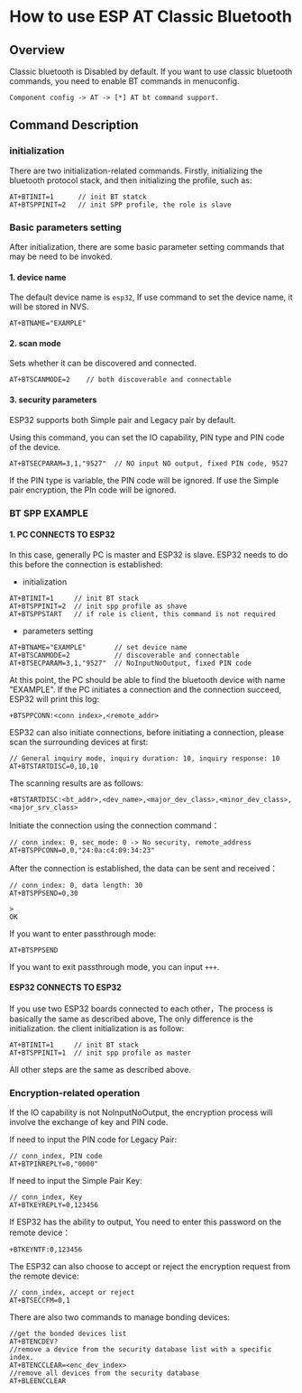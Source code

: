 How to use ESP AT Classic Bluetooth
==========================

## Overview
Classic bluetooth is Disabled by default. If you want to use classic bluetooth commands, you need to enable BT commands in menuconfig.

```
Component config -> AT -> [*] AT bt command support.
```

## Command Description

### initialization
There are two initialization-related commands. Firstly, initializing the bluetooth protocol stack, and then initializing the profile, such as:

```
AT+BTINIT=1      // init BT statck
AT+BTSPPINIT=2   // init SPP profile, the role is slave
```

### Basic parameters setting
After initialization, there are some basic parameter setting commands that may be need to be invoked.

#### 1. device name
The default device name is `esp32`, If use command to set the device name, it will be stored in NVS.

```
AT+BTNAME="EXAMPLE"
```

#### 2. scan mode
Sets whether it can be discovered and connected.

```
AT+BTSCANMODE=2    // both discoverable and connectable
```

#### 3. security parameters
ESP32 supports both Simple pair and Legacy pair by default.

Using this command, you can set the IO capability, PIN type and PIN code of the device.

```
AT+BTSECPARAM=3,1,"9527"  // NO input NO output, fixed PIN code, 9527
```

If the PIN type is variable, the PIN code will be ignored.
If use the Simple pair encryption, the PIn code will be ignored.

### BT SPP EXAMPLE
#### 1. PC CONNECTS TO ESP32
In this case, generally PC is master and ESP32 is slave. ESP32 needs to do this before the connection is established:

 - initialization
 
 ```
 AT+BTINIT=1     // init BT stack
 AT+BTSPPINIT=2  // init spp profile as shave
 AT+BTSPPSTART   // if role is client, this command is not required
 ```
 
 - parameters setting
 
 ```
 AT+BTNAME="EXAMPLE"       // set device name
 AT+BTSCANMODE=2           // discoverable and connectable
 AT+BTSECPARAM=3,1,"9527"  // NoInputNoOutput, fixed PIN code
 ```
 
At this point, the PC should be able to find the bluetooth device with name "EXAMPLE". If the PC initiates a connection and the connection succeed, ESP32 will print this log:

```
+BTSPPCONN:<conn index>,<remote_addr>
```
ESP32 can also initiate connections, before initiating a connection, please scan the surrounding devices at first:

```
// General inquiry mode, inquiry duration: 10, inquiry response: 10
AT+BTSTARTDISC=0,10,10
```
The scanning results are as follows:

```
+BTSTARTDISC:<bt_addr>,<dev_name>,<major_dev_class>,<minor_dev_class>,<major_srv_class>
```
Initiate the connection using the connection command：

```
// conn_index: 0, sec_mode: 0 -> No security, remote_address
AT+BTSPPCONN=0,0,"24:0a:c4:09:34:23"
```
After the connection is established, the data can be sent and received：

```
// conn_index: 0, data length: 30
AT+BTSPPSEND=0,30

>
OK
```
If you want to enter passthrough mode:

```
AT+BTSPPSEND
```
If you want to exit passthrough mode, you can input `+++`.

#### ESP32 CONNECTS TO ESP32
If you use two ESP32 boards connected to each other，The process is basically the same as described above, The only difference is the initialization. the client initialization is as follow:

 ```
 AT+BTINIT=1     // init BT stack
 AT+BTSPPINIT=1  // init spp profile as master
 ```
All other steps are the same as described above.

### Encryption-related operation
If the IO capability is not NoInputNoOutput, the encryption process  will involve the exchange of key and PIN code.

If need to input the PIN code for Legacy Pair:

```
// conn_index, PIN code
AT+BTPINREPLY=0,"0000"
```

If need to input the Simple Pair Key:

```
// conn_index, Key
AT+BTKEYREPLY=0,123456
```
If ESP32 has the ability to output, You need to enter this password on the remote device：

```
+BTKEYNTF:0,123456
```
The ESP32 can also choose to accept or reject the encryption request from the remote device:

```
// conn_index, accept or reject
AT+BTSECCFM=0,1
```

There are also two commands to manage bonding devices:

```
//get the bonded devices list
AT+BTENCDEV?   
//remove a device from the security database list with a specific index.
AT+BTENCCLEAR=<enc_dev_index>
//remove all devices from the security database
AT+BLEENCCLEAR
```
